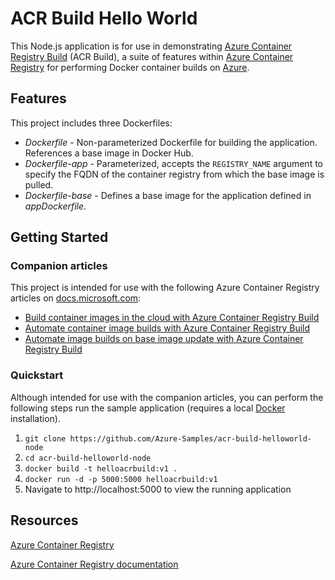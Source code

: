 # ACR Build Hello World

This Node.js application is for use in demonstrating [Azure Container Registry Build](https://docs.microsoft.com/azure/container-registry/container-registry-tutorial-quick-build) (ACR Build), a suite of features within [Azure Container Registry](https://azure.microsoft.com/services/container-registry/) for performing Docker container builds on [Azure](https://azure.com).

## Features

This project includes three Dockerfiles:

* *Dockerfile* - Non-parameterized Dockerfile for building the application. References a base image in Docker Hub.
* *Dockerfile-app* - Parameterized, accepts the `REGISTRY_NAME` argument to specify the FQDN of the container registry from which the base image is pulled.
* *Dockerfile-base* - Defines a base image for the application defined in *appDockerfile*.

## Getting Started

### Companion articles

This project is intended for use with the following Azure Container Registry articles on [docs.microsoft.com](http://docs.microsoft.com):

* [Build container images in the cloud with Azure Container Registry Build](https://docs.microsoft.com/azure/container-registry/container-registry-tutorial-quick-build)
* [Automate container image builds with Azure Container Registry Build](https://docs.microsoft.com/azure/container-registry/container-registry-tutorial-build-task)
* [Automate image builds on base image update with Azure Container Registry Build](https://docs.microsoft.com/azure/container-registry/container-registry-tutorial-base-image-update)

### Quickstart

Although intended for use with the companion articles, you can perform the following steps run the sample application (requires a local [Docker](http://docker.com) installation).

1. `git clone https://github.com/Azure-Samples/acr-build-helloworld-node`
1. `cd acr-build-helloworld-node`
1. `docker build -t helloacrbuild:v1 .`
1. `docker run -d -p 5000:5000 helloacrbuild:v1`
1. Navigate to http://localhost:5000 to view the running application

## Resources

[Azure Container Registry](https://azure.microsoft.com/services/container-registry/)

[Azure Container Registry documentation](https://docs.microsoft.com/azure/container-registry/)
